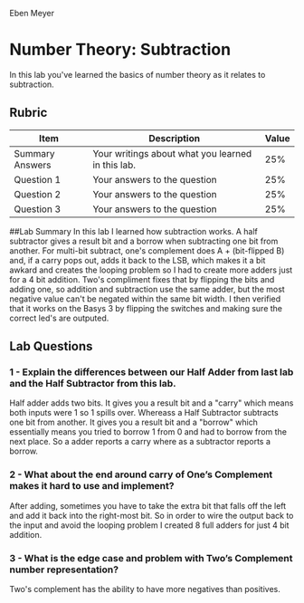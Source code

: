 Eben Meyer

# Number Theory: Subtraction

In this lab you've learned the basics of number theory as it relates to subtraction.

## Rubric

| Item | Description | Value |
| ---- | ----------- | ----- |
| Summary Answers | Your writings about what you learned in this lab. | 25% |
| Question 1 | Your answers to the question | 25% |
| Question 2 | Your answers to the question | 25% |
| Question 3 | Your answers to the question | 25% |

##Lab Summary
In this lab I learned how subtraction works. A half subtractor gives a result bit and a borrow when subtracting one bit from another. For multi-bit subtract, one's complement does A + (bit-flipped B) and, if a carry pops out, adds it back to the LSB, which makes it a bit awkard and creates the looping problem so I had to create more adders just for a 4 bit addition. Two's compliment fixes that by flipping the bits and adding one, so addition and subtraction use the same adder, but the most negative value can't be negated within the same bit width. I then verified that it works on the Basys 3 by flipping the switches and making sure the correct led's are outputed.

## Lab Questions

### 1 - Explain the differences between our Half Adder from last lab and the Half Subtractor from this lab.
Half adder adds two bits. It gives you a result bit and a "carry" which means both inputs were 1 so 1 spills over. Whereass a Half Subtractor subtracts one bit from another. It gives you a result bit and a "borrow" which essentially means you tried to borrow 1 from 0 and had to borrow from the next place. So a adder reports a carry where as a subtractor reports a borrow.

### 2 - What about the end around carry of One’s Complement makes it hard to use and implement?
After adding, sometimes you have to take the extra bit that falls off the left and add it back into the right-most bit. So in order to wire the output back to the input and avoid the looping problem I created 8 full adders for just 4 bit addition.

### 3 - What is the edge case and problem with Two’s Complement number representation?
Two's complement has the ability to have more negatives than positives.
